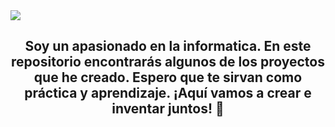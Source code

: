 <img src="https://github.com/user-attachments/assets/4db1cae2-797f-4439-b8b5-2635c9052e7c" />

<div align="center">
    <h2>
        Soy un apasionado en la informatica. En este repositorio encontrarás algunos de los proyectos que he creado. Espero que te sirvan como práctica y                 aprendizaje. ¡Aquí vamos a crear e inventar juntos! 🚀
    </h2>
</div>

<p align="center">
 <!-- Red Social -->
</p>
